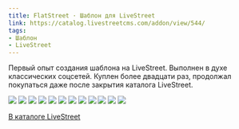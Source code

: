 ```yaml
---
title: FlatStreet · Шаблон для LiveStreet
link: https://catalog.livestreetcms.com/addon/view/544/
tags:
- Шаблон
- LiveStreet
---
```


Первый опыт создания шаблона на LiveStreet. Выполнен в духе классических соцсетей. Куплен более двадцати раз, продолжал покупаться даже после закрытия каталога LiveStreet.

<div class="fotorama">
	<img src="/media/portfolio/flatstreet-01.jpg" />
	<img src="/media/portfolio/flatstreet-02.jpg" />
	<img src="/media/portfolio/flatstreet-03.jpg" />
	<img src="/media/portfolio/flatstreet-04.jpg" />
	<img src="/media/portfolio/flatstreet-05.jpg" />
	<img src="/media/portfolio/flatstreet-06.jpg" />
	<img src="/media/portfolio/flatstreet-07.jpg" />
	<img src="/media/portfolio/flatstreet-08.jpg" />
	<img src="/media/portfolio/flatstreet-09.jpg" />
	<img src="/media/portfolio/flatstreet-10.jpg" />
	<img src="/media/portfolio/flatstreet-11.jpg" />
	<img src="/media/portfolio/flatstreet-12.jpg" />
</div>

[В каталоге LiveStreet](https://catalog.livestreetcms.com/addon/view/544/)